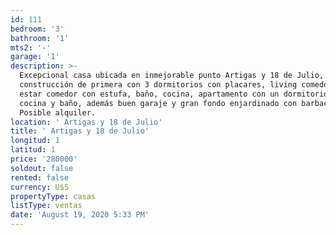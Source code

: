```yaml
---
id: 111
bedroom: '3'
bathroom: '1'
mts2: '-'
garage: '1'
description: >-
  Excepcional casa ubicada en inmejorable punto Artigas y 18 de Julio,
  construcción de primera con 3 dormitorios con placares, living comedor, amplio
  estar comedor con estufa, baño, cocina, apartamento con un dormitorio, estar,
  cocina y baño, además buen garaje y gran fondo enjardinado con barbacoa.
  Posible alquiler.
location: ' Artigas y 18 de Julio'
title: ' Artigas y 18 de Julio'
longitud: 1
latitud: 1
price: '280000'
soldout: false
rented: false
currency: U$S
propertyType: casas
listType: ventas
date: 'August 19, 2020 5:33 PM'
---
```


